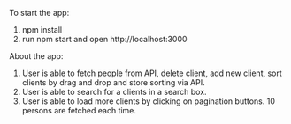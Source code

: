 To start the app:
1. npm install
2. run npm start and open http://localhost:3000

About the app:  
1. User is able to fetch people from API, delete client, add new client, sort clients by drag and drop and store sorting via API.
2. User is able to search for a clients in a search box.
3. User is able to load more clients by clicking on pagination buttons. 10 persons are fetched each time. 
